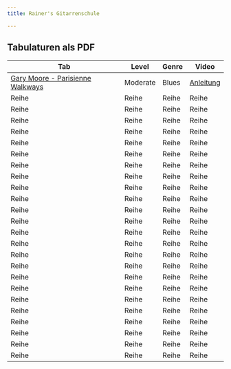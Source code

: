 ```yaml
---
title: Rainer's Gitarrenschule

---  
```


<script type="text/javascript">
   var audio = new Audio('Music/Constantin.mp3');
   audio.play();
</script>

## Tabulaturen als PDF

Tab | Level | Genre | Video | 
---------|---------|---------|---------|
<a href="https://rainerlueers.github.io/Gitarrenschule/Noten/Gary Moore - Parisienne Walkways (Transcribed by Daniele Tornaghi).pdf" target="_blank" rel="noopener noreferrer" >Gary Moore - Parisienne Walkways</a> | Moderate | Blues | <a href="https://www.youtube.com/watch?v=q156_6rEvpk" target="_blank">Anleitung</a> | 
Reihe | Reihe | Reihe | Reihe | 
Reihe | Reihe | Reihe | Reihe | 
Reihe | Reihe | Reihe | Reihe | 
Reihe | Reihe | Reihe | Reihe | 
Reihe | Reihe | Reihe | Reihe | 
Reihe | Reihe | Reihe | Reihe | 
Reihe | Reihe | Reihe | Reihe | 
Reihe | Reihe | Reihe | Reihe | 
Reihe | Reihe | Reihe | Reihe | 
Reihe | Reihe | Reihe | Reihe | 
Reihe | Reihe | Reihe | Reihe | 
Reihe | Reihe | Reihe | Reihe | 
Reihe | Reihe | Reihe | Reihe | 
Reihe | Reihe | Reihe | Reihe | 
Reihe | Reihe | Reihe | Reihe | 
Reihe | Reihe | Reihe | Reihe | 
Reihe | Reihe | Reihe | Reihe | 
Reihe | Reihe | Reihe | Reihe | 
Reihe | Reihe | Reihe | Reihe | 
Reihe | Reihe | Reihe | Reihe | 
Reihe | Reihe | Reihe | Reihe | 
Reihe | Reihe | Reihe | Reihe | 
Reihe | Reihe | Reihe | Reihe | 
Reihe | Reihe | Reihe | Reihe |

